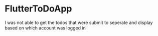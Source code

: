 # FlutterToDoApp
I was not able to get the todos that were submit to seperate and display based on which account was logged in